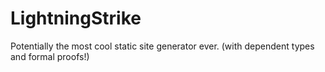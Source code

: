 # LightningStrike

Potentially the most cool static site generator ever. (with dependent types and formal proofs!)
